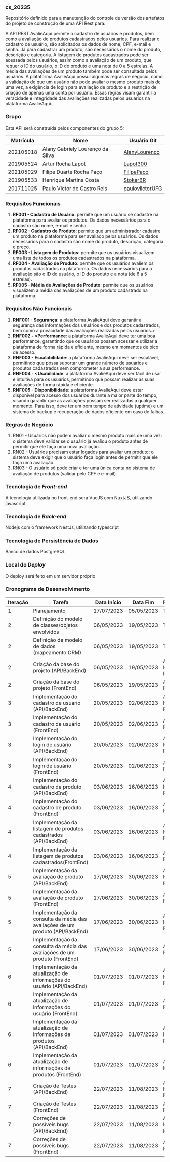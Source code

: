 ### cs_20235

Repositório definido para a manutenção do controle de versão dos artefatos do projeto de construção de uma API Rest para:

A API REST AvalieAqui permite o cadastro de usuários e produtos, bem como a avaliação de produtos cadastrados pelos usuários. Para realizar o cadastro de usuário, são solicitados os dados de nome, CPF, e-mail e senha. Já para cadastrar um produto, são necessários o nome do produto, descrição e categoria. A listagem de produtos cadastrados pode ser acessada pelos usuários, assim como a avaliação de um produto, que requer o ID do usuário, o ID do produto e uma nota de 0 a 5 estrelas. A média das avaliações de um produto também pode ser consultada pelos usuários. A plataforma AvalieAqui possui algumas regras de negócio, como a validação de que um usuário não pode avaliar o mesmo produto mais de uma vez, a exigência de login para avaliação de produto e a restrição de criação de apenas uma conta por usuário. Essas regras visam garantir a veracidade e integridade das avaliações realizadas pelos usuários na plataforma AvalieAqui.

### Grupo

Esta API será construída pelos componentes do grupo 5:

| Matrícula | Nome                             | Usuário Git                                           |
| --------- | -------------------------------- | ----------------------------------------------------- |
| 202105018 | Alany Gabriely Lourenço da Silva | [AlanyLourenco](https://github.com/AlanyLourenco)     |
| 201905524 | Artur Rocha Lapot                | [Lapot300](https://github.com/Lapot300)               |
| 202105029 | Filipe Duarte Rocha Paço         | [FilipePaco](https://github.com/FilipePaco)           |
| 201905533 | Henrique Martins Costa           | [StokerBR](https://github.com/StokerBR)               |
| 201711025 | Paulo Victor de Castro Reis      | [pauloviictorUFG](https://github.com/pauloviictorUFG) |

### Requisitos Funcionais

1. **RF001 - Cadastro de Usuário**: permite que um usuário se cadastre na plataforma para avaliar os produtos. Os dados necessários para o cadastro são nome, e-mail e senha.
2. **RF002 - Cadastro de Produto**: permite que um administrador cadastre um produto na plataforma para ser avaliado pelos usuários. Os dados necessários para o cadastro são nome do produto, descrição, categoria e preço.
3. **RF003 - Listagem de Produtos**: permite que os usuários visualizem uma lista de todos os produtos cadastrados na plataforma.
4. **RF004 - Avaliação de Produto**: permite que os usuários avaliem os produtos cadastrados na plataforma. Os dados necessários para a avaliação são o ID do usuário, o ID do produto e a nota (de 6 a 5 estrelas).
5. **RF005 - Média de Avaliações de Produto**: permite que os usuários visualizem a média das avaliações de um produto cadastrado na plataforma.

### Requisitos Não Funcionais

1. **RNF001 - Segurança**: a plataforma AvalieAqui deve garantir a segurança das informações dos usuários e dos produtos cadastrados, bem como a privacidade das avaliações realizadas pelos usuários.>
2. **RNF002 - <Performance**: a plataforma AvalieAqui deve ter uma boa performance, garantindo que os usuários possam acessar e utilizar a plataforma de forma rápida e eficiente, mesmo em momentos de pico de acesso.
3. **RNF003 - Escalabilidade**: a plataforma AvalieAqui deve ser escalável, permitindo que possa suportar um grande número de usuários e produtos cadastrados sem comprometer a sua performance.
4. **RNF004 - <Usabilidade**: a plataforma AvalieAqui deve ser fácil de usar e intuitiva para os usuários, permitindo que possam realizar as suas avaliações de forma rápida e eficiente.
5. **RNF005 - Disponibilidade**: a plataforma AvalieAqui deve estar disponível para acesso dos usuários durante a maior parte do tempo, visando garantir que as avaliações possam ser realizadas a qualquer momento. Para isso, deve ter um bom tempo de atividade (uptime) e um sistema de backup e recuperação de dados eficiente em caso de falhas.

### Regras de Negócio

1. RN01 - Usuários não podem avaliar o mesmo produto mais de uma vez: o sistema deve validar se o usuário já avaliou o produto antes de permitir que ele faça uma nova avaliação.
2. RN02 - Usuários precisam estar logados para avaliar um produto: o sistema deve exigir que o usuário faça login antes de permitir que ele faça uma avaliação.
3. RN03 - O usuário só pode criar e ter uma única conta no sistema de avaliação de produtos (validar pelo CPF e e-mail).

### Tecnologia de _Front-end_
A tecnologia utilizada no front-end será VueJS com NuxtJS, utilizando javascript

### Tecnologia de _Back-end_
Nodejs com o framework NestJs, utilizando typescript

### Tecnologia de Persistência de Dados
Banco de dados PostgreSQL

### Local do _Deploy_
O deploy será feito em um servidor próprio

### Cronograma de Desenvolvimento

| Iteração | Tarefa                                                                         | Data Início | Data Fim   | Responsável                | Situação   |
| -------- | ------------------------------------------------------------------------------ | ----------- | ---------- | -------------------------- | ---------- |
| 1        | Planejamento                                                                   | 17/07/2023  | 05/05/2023 | Todos                      | Concluída
| 2        | Definição do modelo de classes/objetos envolvidos                              | 06/05/2023  | 19/05/2023 | Todos                      | Programada
| 2        | Definição de modelo de dados (mapeamento ORM)                                  | 06/05/2023  | 19/05/2023 | Todos                      | Programada
| 2        | Criação da base do projeto (API/BackEnd)                                       | 06/05/2023  | 19/05/2023 | Artur, Henrique e Paulo    | Programada
| 2        | Criação da base do projeto (FrontEnd)                                          | 06/05/2023  | 19/05/2023 | Alany e Filipe             | Programada
| 3        | Implementação do cadastro de usuário (API/BackEnd)                             | 20/05/2023  | 02/06/2023 | Artur, Henrique e Paulo    | Programada
| 3        | Implementação do cadastro de usuário (FrontEnd)                                | 20/05/2023  | 02/06/2023 | Alany e Filipe             | Programada
| 3        | Implementação do login de usuário (API/BackEnd)                                | 20/05/2023  | 02/06/2023 | Artur, Henrique e Paulo    | Programada
| 3        | Implementação do login de usuário (FrontEnd)                                   | 20/05/2023  | 02/06/2023 | Alany e Filipe             | Programada
| 4        | Implementação do cadastro de produto (API/BackEnd)                             | 03/06/2023  | 16/06/2023 | Artur, Henrique e Paulo    | Programada
| 4        | Implementação do cadastro de produto (FrontEnd)                                | 03/06/2023  | 16/06/2023 | Alany e Filipe             | Programada
| 4        | Implementação da listagem de produtos cadastrados (API/BackEnd)                | 03/06/2023  | 16/06/2023 | Artur, Henrique e Paulo    | Programada
| 4        | Implementação da listagem de produtos cadastrados(FrontEnd)                    | 03/06/2023  | 16/06/2023 | Alany e Filipe             | Programada
| 5        | Implementação da avaliação de produto (API/BackEnd)                            | 17/06/2023  | 30/06/2023 | Artur, Henrique e Paulo    | Programada
| 5        | Implementação da avaliação de produto (FrontEnd)                               | 17/06/2023  | 30/06/2023 | Alany e Filipe             | Programada
| 5        | Implementação da consulta da média das avaliações de um produto (API/BackEnd)  | 17/06/2023  | 30/06/2023 | Artur, Henrique e Paulo    | Programada
| 5        | Implementação da consulta da média das avaliações de um produto (FrontEnd)     | 17/06/2023  | 30/06/2023 | Alany e Filipe             | Programada
| 6        | Implementação da atualização de informações do usuário (API/BackEnd)           | 01/07/2023  | 01/07/2023 | Artur, Henrique e Paulo    | Programada
| 6        | Implementação da atualização de informações do usuário (FrontEnd)              | 01/07/2023  | 01/07/2023 | Alany e Filipe             | Programada
| 6        | Implementação da atualização de informações de produtos (API/BackEnd)          | 01/07/2023  | 01/07/2023 | Artur, Henrique e Paulo    | Programada
| 6        | Implementação da atualização de informações de produtos (FrontEnd)             | 01/07/2023  | 01/07/2023 | Alany e Filipe             | Programada
| 7        | Criação de Testes (API/BackEnd)                                                | 22/07/2023  | 11/08/2023 | Artur, Henrique e Paulo    | Programada
| 7        | Criação de Testes (FrontEnd)                                                   | 22/07/2023  | 11/08/2023 | Alany e Filipe             | Programada
| 7        | Correções de possíveis bugs (API/BackEnd)                                      | 22/07/2023  | 11/08/2023 | Artur, Henrique e Paulo    | Programada
| 7        | Correções de possíveis bugs (FrontEnd)                                         | 22/07/2023  | 11/08/2023 | Alany e Filipe             | Programada